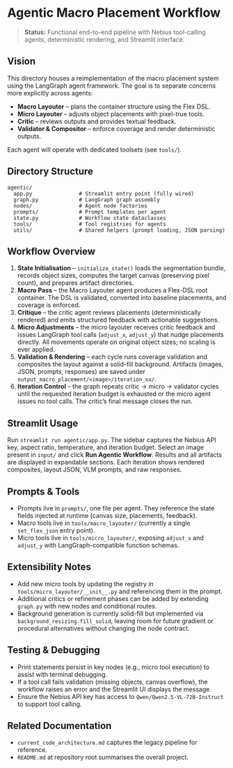 # Agentic Macro Placement Workflow

> **Status:** Functional end-to-end pipeline with Nebius tool-calling
> agents, deterministic rendering, and Streamlit interface.

## Vision

This directory houses a reimplementation of the macro placement system
using the LangGraph agent framework. The goal is to separate concerns
more explicitly across agents:

- **Macro Layouter** – plans the container structure using the Flex DSL.
- **Micro Layouter** – adjusts object placements with pixel-true tools.
- **Critic** – reviews outputs and provides textual feedback.
- **Validator & Compositor** – enforce coverage and render deterministic
  outputs.

Each agent will operate with dedicated toolsets (see `tools/`).

## Directory Structure

```
agentic/
  app.py               # Streamlit entry point (fully wired)
  graph.py             # LangGraph graph assembly
  nodes/               # Agent node factories
  prompts/             # Prompt templates per agent
  state.py             # Workflow state dataclasses
  tools/               # Tool registries for agents
  utils/               # Shared helpers (prompt loading, JSON parsing)
```

## Workflow Overview

1. **State Initialisation** – `initialize_state()` loads the segmentation
   bundle, records object sizes, computes the target canvas (preserving
   pixel count), and prepares artifact directories.
2. **Macro Pass** – the Macro Layouter agent produces a Flex-DSL root
   container. The DSL is validated, converted into baseline placements,
   and coverage is enforced.
3. **Critique** – the critic agent reviews placements (deterministically
   rendered) and emits structured feedback with actionable suggestions.
4. **Micro Adjustments** – the micro layouter receives critic feedback
   and issues LangGraph tool calls (`adjust_x`, `adjust_y`) that nudge
   placements directly. All movements operate on original object sizes;
   no scaling is ever applied.
5. **Validation & Rendering** – each cycle runs coverage validation and
   composites the layout against a solid-fill background. Artifacts
   (images, JSON, prompts, responses) are saved under
   `output_macro_placement/<image>/iteration_xx/`.
6. **Iteration Control** – the graph repeats critic → micro → validator
   cycles until the requested iteration budget is exhausted or the micro
   agent issues no tool calls. The critic’s final message closes the run.

## Streamlit Usage

Run `streamlit run agentic/app.py`. The sidebar captures the Nebius API
key, aspect ratio, temperature, and iteration budget. Select an image
present in `input/` and click **Run Agentic Workflow**. Results and all
artifacts are displayed in expandable sections. Each iteration shows
rendered composites, layout JSON, VLM prompts, and raw responses.

## Prompts & Tools

- Prompts live in `prompts/`, one file per agent. They reference the
  state fields injected at runtime (canvas size, placements, feedback).
- Macro tools live in `tools/macro_layouter/` (currently a single
  `set_flex_json` entry point).
- Micro tools live in `tools/micro_layouter/`, exposing `adjust_x` and
  `adjust_y` with LangGraph-compatible function schemas.

## Extensibility Notes

- Add new micro tools by updating the registry in
  `tools/micro_layouter/__init__.py` and referencing them in the prompt.
- Additional critics or refinement phases can be added by extending
  `graph.py` with new nodes and conditional routes.
- Background generation is currently solid-fill but implemented via
  `background_resizing.fill_solid`, leaving room for future gradient or
  procedural alternatives without changing the node contract.

## Testing & Debugging

- Print statements persist in key nodes (e.g., micro tool execution) to
  assist with terminal debugging.
- If a tool call fails validation (missing objects, canvas overflow),
  the workflow raises an error and the Streamlit UI displays the message.
- Ensure the Nebius API key has access to `Qwen/Qwen2.5-VL-72B-Instruct`
  to support tool calling.

## Related Documentation

- `current_code_architecture.md` captures the legacy pipeline for
  reference.
- `README.md` at repository root summarises the overall project.




